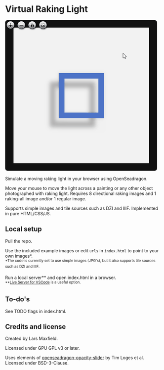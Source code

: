 # Virtual Raking Light

![Animation of the virtual raking light using the included example images](animation.gif)

Simulate a moving raking light in your browser using OpenSeadragon.

Move your mouse to move the light across a painting or any other object photographed with raking light. Requires 8 directional raking images and 1 raking-all image and/or 1 regular image. 

Supports simple images and tile sources such as DZI and IIIF. Implemented in pure HTML/CSS/JS.

## Local setup

Pull the repo.

Use the included example images or edit `urls` in `index.html` to point to your own images*.
<br>
<sup>*The code is currently set to use simple images (JPG's), but it also supports tile sources such as DZI and IIIF.</sup>

Run a local server** and open index.html in a browser.
<br>
<sup>**[Live Server for VSCode](https://marketplace.visualstudio.com/items?itemName=ritwickdey.LiveServer) is a useful option.</sup>

## To-do's

See TODO flags in index.html.

## Credits and license

Created by Lars Maxfield.

Licensed under GPU GPL v3 or later.

Uses elements of [openseadragon-opacity-slider](https://github.com/WasMachenSachen/openseadragon-opacity-slider) by Tim Loges et al. Licensed under BSD-3-Clause. 
